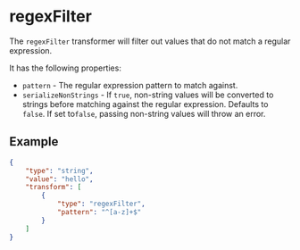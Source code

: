 # regexFilter

The `regexFilter` transformer will filter out values that do not match a regular expression.

It has the following properties:

-   `pattern` - The regular expression pattern to match against.
-   `serializeNonStrings` - If `true`, non-string values will be converted to strings
    before matching against the regular expression. Defaults to `false`. If set to`false`,
    passing non-string values will throw an error.

## Example

```json
{
    "type": "string",
    "value": "hello",
    "transform": [
        {
            "type": "regexFilter",
            "pattern": "^[a-z]+$"
        }
    ]
}
```
